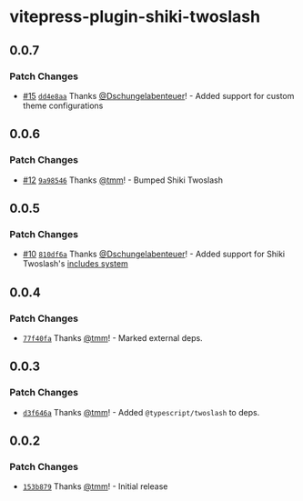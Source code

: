 # vitepress-plugin-shiki-twoslash

## 0.0.7

### Patch Changes

- [#15](https://github.com/wevm/vitepress-plugin-shiki-twoslash/pull/15) [`dd4e8aa`](https://github.com/wevm/vitepress-plugin-shiki-twoslash/commit/dd4e8aaee9b8d54741f87d57bac37b999c232f58) Thanks [@Dschungelabenteuer](https://github.com/Dschungelabenteuer)! - Added support for custom theme configurations

## 0.0.6

### Patch Changes

- [#12](https://github.com/wagmi-dev/vitepress-plugin-shiki-twoslash/pull/12) [`9a98546`](https://github.com/wagmi-dev/vitepress-plugin-shiki-twoslash/commit/9a98546dbe19c2262ec9590448a3791c86b1ffe6) Thanks [@tmm](https://github.com/tmm)! - Bumped Shiki Twoslash

## 0.0.5

### Patch Changes

- [#10](https://github.com/wagmi-dev/vitepress-plugin-shiki-twoslash/pull/10) [`810df6a`](https://github.com/wagmi-dev/vitepress-plugin-shiki-twoslash/commit/810df6a364f0304c6cbb38e49a5ece519915b6e9) Thanks [@Dschungelabenteuer](https://github.com/Dschungelabenteuer)! - Added support for Shiki Twoslash's [includes system](https://github.com/shikijs/twoslash/blob/main/site/components/docs/DRY.mdx)

## 0.0.4

### Patch Changes

- [`77f40fa`](https://github.com/wagmi-dev/vitepress-plugin-shiki-twoslash/commit/77f40fa1b48cb02d269719255f059ce2953eb764) Thanks [@tmm](https://github.com/tmm)! - Marked external deps.

## 0.0.3

### Patch Changes

- [`d3f646a`](https://github.com/wagmi-dev/vitepress-plugin-shiki-twoslash/commit/d3f646a95daa06c5c713da895e5b138749568849) Thanks [@tmm](https://github.com/tmm)! - Added `@typescript/twoslash` to deps.

## 0.0.2

### Patch Changes

- [`153b879`](https://github.com/wagmi-dev/vitepress-plugin-shiki-twoslash/commit/153b879bf9e9f09633b760b0d0c4065bcdf3b260) Thanks [@tmm](https://github.com/tmm)! - Initial release

